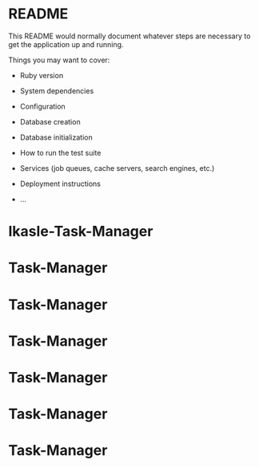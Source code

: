 # README

This README would normally document whatever steps are necessary to get the
application up and running.

Things you may want to cover:

* Ruby version

* System dependencies

* Configuration

* Database creation

* Database initialization

* How to run the test suite

* Services (job queues, cache servers, search engines, etc.)

* Deployment instructions

* ...
# Ikasle-Task-Manager
# Task-Manager
# Task-Manager
# Task-Manager
# Task-Manager
# Task-Manager
# Task-Manager
